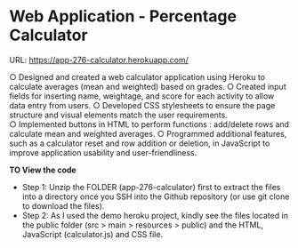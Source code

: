 # Web Application - Percentage Calculator

URL: https://app-276-calculator.herokuapp.com/

○	Designed and created a web calculator application using Heroku to calculate averages (mean and weighted) based on grades.
○	Created input fields for inserting name, weightage, and score for each activity to allow data entry from users. 
○	Developed CSS stylesheets to ensure the page structure and visual elements match the user requirements.   
○	Implemented buttons in HTML to perform functions : add/delete rows and calculate mean and weighted averages.
○	Programmed additional features, such as a calculator reset and row addition or deletion, in  JavaScript to improve application usability and user-friendliness. 

**TO View the code**
 - Step 1: Unzip the FOLDER (app-276-calculator) first to extract the files into a directory once you SSH into the Github repository (or use git clone to download the files). 
 - Step 2: As I used the demo heroku project, kindly see the files located in the public folder (src > main > resources > public) and the HTML, JavaScript (calculator.js) and CSS file. 
